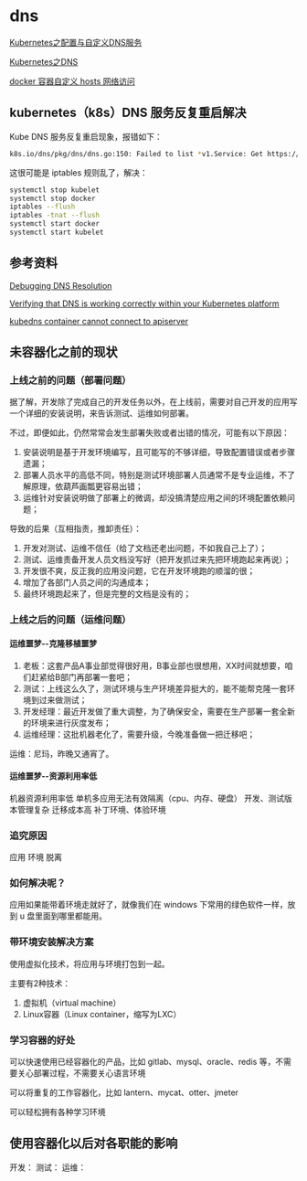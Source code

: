 # dns

[Kubernetes之配置与自定义DNS服务](https://blog.csdn.net/dkfajsldfsdfsd/article/details/81218480)

[Kubernetes之DNS](https://blog.csdn.net/dkfajsldfsdfsd/article/details/81209150)

[docker 容器自定义 hosts 网络访问](https://www.chenyudong.com/archives/docker-custom-hosts-network-via-dns.html)

## kubernetes（k8s）DNS 服务反复重启解决

Kube DNS 服务反复重启现象，报错如下：

```sh
k8s.io/dns/pkg/dns/dns.go:150: Failed to list *v1.Service: Get https://10.96.0.1:443/api/v1/services?resourceVersion=0: dial tcp 10.96.0.1:443: getsockopt: no route to host
```

这很可能是 iptables 规则乱了，解决：

```sh
systemctl stop kubelet
systemctl stop docker
iptables --flush
iptables -tnat --flush
systemctl start docker
systemctl start kubelet
```

## 参考资料

[Debugging DNS Resolution](https://kubernetes.io/docs/tasks/administer-cluster/dns-debugging-resolution/)

[Verifying that DNS is working correctly within your Kubernetes platform](https://www.ibm.com/support/knowledgecenter/en/SSYGQH_6.0.0/admin/install/cp_prereq_kubernetes_dns.html)

[kubedns container cannot connect to apiserver](https://github.com/kubernetes/kubeadm/issues/193)

## 未容器化之前的现状

### 上线之前的问题（部署问题）

据了解，开发除了完成自己的开发任务以外，在上线前，需要对自己开发的应用写一个详细的安装说明，来告诉测试、运维如何部署。

不过，即便如此，仍然常常会发生部署失败或者出错的情况，可能有以下原因：

1. 安装说明是基于开发环境编写，且可能写的不够详细，导致配置错误或者步骤遗漏；
2. 部署人员水平的高低不同，特别是测试环境部署人员通常不是专业运维，不了解原理，依葫芦画瓢更容易出错；
3. 运维针对安装说明做了部署上的微调，却没搞清楚应用之间的环境配置依赖问题；

导致的后果（互相指责，推卸责任）：

1. 开发对测试、运维不信任（给了文档还老出问题，不如我自己上了）；
2. 测试、运维责备开发人员文档没写好（把开发抓过来先把环境跑起来再说）；
3. 开发很不爽，反正我的应用没问题，它在开发环境跑的顺溜的很；
4. 增加了各部门人员之间的沟通成本；
5. 最终环境跑起来了，但是完整的文档是没有的；

### 上线之后的问题（运维问题）

#### 运维噩梦--克隆移植噩梦

1. 老板：这套产品A事业部觉得很好用，B事业部也很想用，XX时间就想要，咱们赶紧给B部门再部署一套吧；
2. 测试：上线这么久了，测试环境与生产环境差异挺大的，能不能帮克隆一套环境到过来做测试；
3. 开发经理：最近开发做了重大调整，为了确保安全，需要在生产部署一套全新的环境来进行灰度发布；
4. 运维经理：这批机器老化了，需要升级，今晚准备做一把迁移吧；

运维：尼玛，昨晚又通宵了。

#### 运维噩梦--资源利用率低

机器资源利用率低
单机多应用无法有效隔离（cpu、内存、硬盘）
开发、测试版本管理复杂
迁移成本高
补丁环境、体验环境

### 追究原因

应用 环境 脱离

### 如何解决呢？

应用如果能带着环境走就好了，就像我们在 windows 下常用的绿色软件一样，放到 u 盘里面到哪里都能用。

### 带环境安装解决方案

使用虚拟化技术，将应用与环境打包到一起。

主要有2种技术：

1. 虚拟机（virtual machine）
2. Linux容器（Linux container，缩写为LXC）

### 学习容器的好处

可以快速使用已经容器化的产品，比如 gitlab、mysql、oracle、redis 等，不需要关心部署过程，不需要关心语言环境

可以将重复的工作容器化，比如 lantern、mycat、otter、jmeter

可以轻松拥有各种学习环境

## 使用容器化以后对各职能的影响

开发：
测试：
运维：


